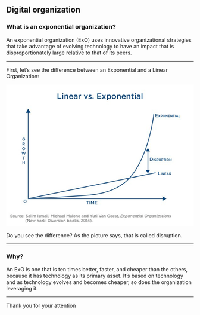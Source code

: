 ## Digital organization

### What is an exponential organization?

An exponential organization (ExO) uses innovative organizational strategies that take advantage of evolving technology to have an impact that is disproportionately large relative to that of its peers.

---

First, let’s see the difference between an Exponential and a Linear Organization:

![Alt text](main-qimg-148924c2302f2900a1d4ff35e27cffca.webp)

Do you see the difference? As the picture says, that is called disruption.

---

### Why?

An ExO is one that is ten times better, faster, and cheaper than the others, because it has technology as its primary asset. It’s based on technology and as technology evolves and becomes cheaper, so does the organization leveraging it.

---

Thank you for your attention
